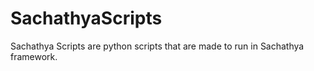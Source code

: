 # SachathyaScripts
Sachathya Scripts are python scripts that are made to run in Sachathya framework.
